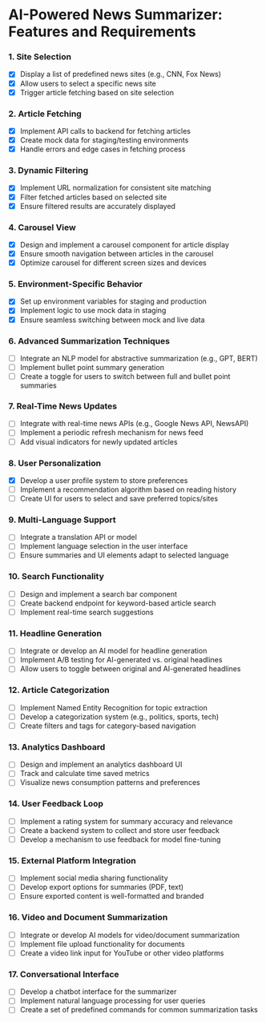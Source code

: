 # AI-Powered News Summarizer: Features and Requirements

### 1. Site Selection
- [x] Display a list of predefined news sites (e.g., CNN, Fox News)
- [x] Allow users to select a specific news site
- [x] Trigger article fetching based on site selection

### 2. Article Fetching
- [x] Implement API calls to backend for fetching articles
- [x] Create mock data for staging/testing environments
- [x] Handle errors and edge cases in fetching process

### 3. Dynamic Filtering
- [x] Implement URL normalization for consistent site matching
- [x] Filter fetched articles based on selected site
- [x] Ensure filtered results are accurately displayed

### 4. Carousel View
- [x] Design and implement a carousel component for article display
- [x] Ensure smooth navigation between articles in the carousel
- [x] Optimize carousel for different screen sizes and devices

### 5. Environment-Specific Behavior
- [x] Set up environment variables for staging and production
- [x] Implement logic to use mock data in staging
- [x] Ensure seamless switching between mock and live data

### 6. Advanced Summarization Techniques
- [ ] Integrate an NLP model for abstractive summarization (e.g., GPT, BERT)
- [ ] Implement bullet point summary generation
- [ ] Create a toggle for users to switch between full and bullet point summaries

### 7. Real-Time News Updates
- [ ] Integrate with real-time news APIs (e.g., Google News API, NewsAPI)
- [ ] Implement a periodic refresh mechanism for news feed
- [ ] Add visual indicators for newly updated articles

### 8. User Personalization
- [x] Develop a user profile system to store preferences
- [ ] Implement a recommendation algorithm based on reading history
- [ ] Create UI for users to select and save preferred topics/sites

### 9. Multi-Language Support
- [ ] Integrate a translation API or model
- [ ] Implement language selection in the user interface
- [ ] Ensure summaries and UI elements adapt to selected language

### 10. Search Functionality
- [ ] Design and implement a search bar component
- [ ] Create backend endpoint for keyword-based article search
- [ ] Implement real-time search suggestions

### 11. Headline Generation
- [ ] Integrate or develop an AI model for headline generation
- [ ] Implement A/B testing for AI-generated vs. original headlines
- [ ] Allow users to toggle between original and AI-generated headlines

### 12. Article Categorization
- [ ] Implement Named Entity Recognition for topic extraction
- [ ] Develop a categorization system (e.g., politics, sports, tech)
- [ ] Create filters and tags for category-based navigation

### 13. Analytics Dashboard
- [ ] Design and implement an analytics dashboard UI
- [ ] Track and calculate time saved metrics
- [ ] Visualize news consumption patterns and preferences

### 14. User Feedback Loop
- [ ] Implement a rating system for summary accuracy and relevance
- [ ] Create a backend system to collect and store user feedback
- [ ] Develop a mechanism to use feedback for model fine-tuning

### 15. External Platform Integration
- [ ] Implement social media sharing functionality
- [ ] Develop export options for summaries (PDF, text)
- [ ] Ensure exported content is well-formatted and branded

### 16. Video and Document Summarization
- [ ] Integrate or develop AI models for video/document summarization
- [ ] Implement file upload functionality for documents
- [ ] Create a video link input for YouTube or other video platforms

### 17. Conversational Interface
- [ ] Develop a chatbot interface for the summarizer
- [ ] Implement natural language processing for user queries
- [ ] Create a set of predefined commands for common summarization tasks
